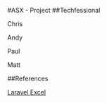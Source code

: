 #ASX - Project
##Techfessional

Chris

Andy

Paul

Matt


##References

[Laravel Excel](http://www.maatwebsite.nl/laravel-excel/docs)
